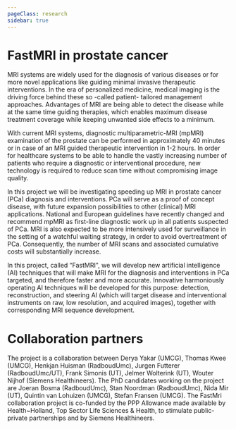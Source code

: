 ```yaml
---
pageClass: research
sidebar: true
---
```

# FastMRI in prostate cancer

MRI systems are widely used for the diagnosis of various diseases or for more novel applications like guiding minimal invasive therapeutic interventions. In the era of personalized medicine, medical imaging is the driving force behind these so -called patient- tailored management approaches. Advantages of MRI are being able to detect the disease while at the same time guiding therapies, which enables maximum disease treatment coverage while keeping unwanted side effects to a minimum.

With current MRI systems, diagnostic multiparametric-MRI (mpMRI) examination of the prostate can be performed in approximately 40 minutes or in case of an MRI guided
therapeutic intervention in 1-2 hours. In order for healthcare systems to be able to handle the vastly increasing number of patients who require a diagnostic or interventional procedure, new technology is required to reduce scan time without compromising image quality.

In this project we will be investigating speeding up MRI in prostate cancer (PCa) diagnosis and interventions. PCa will serve as a proof of concept disease, with future expansion possibilities to other (clinical) MRI applications. National and European guidelines have recently changed and recommend mpMRI as first-line diagnostic work up in all patients suspected of PCa. MRI is also expected to be more intensively used for surveillance in the setting of a watchful waiting strategy, in order to avoid overtreatment of PCa. Consequently, the number of MRI scans and associated cumulative costs will substantially increase.

In this project, called “FastMRI", we will develop new artificial intelligence (AI) techniques that will make MRI for the diagnosis and interventions in PCa targeted, and
therefore faster and more accurate. Innovative harmoniously operating AI techniques will be developed for this purpose: detection, reconstruction, and steering AI (which will target disease and interventional instruments on raw, low resolution, and acquired images), together with corresponding MRI sequence development.

# Collaboration partners

The project is a collaboration between Derya Yakar (UMCG), Thomas Kwee (UMCG), Henkjan Huisman (RadboudUmc), Jurgen Futterer (RadboudUmc/UT), Frank Simonis (UT), Jelmer Wolterink (UT), Wouter Nijhof (Siemens Healthineers). The PhD candidates working on the project are Joeran Bosma (RadboudUmc), Stan Noordman (RadboudUmc), Nida Mir (UT), Quintin van Lohuizen (UMCG), Stefan Fransen (UMCG). The FastMri collaboration project is co-funded by the PPP Allowance made available by Health~Holland, Top Sector Life Sciences & Health, to stimulate public-private partnerships and by Siemens Healthineers.